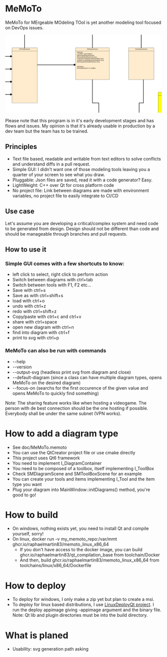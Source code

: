# MeMoTo

MeMoTo for MErgeable MOdeling TOol is yet another modeling tool focused on DevOps issues.

![Class diagram sample](doc/ClassDiagramSample.png)

Please note that this program is in it's early development stages and has flows and issues. My opinion is that it's already usable in production by a dev team but the team has to be trained.

## Principles

- Text file based, readable and writable from text editors to solve conflicts and understand diffs in a pull request.
- Simple GUI: I didn't want one of those modeling tools leaving you a quarter of your screen to see what you draw.
- Pluggable: Json files are saved, read it with a code generator? Easy.
- LightWeight: C++ over Qt for cross platform code
- No project file: Link between diagrams are made with environment variables, no project file to easily integrate to CI/CD

## Use case

Let's assume you are developing a critical/complex system and need code to be generated from design. Design should not be different than code and should be manageable through branches and pull requests.

## How to use it

### Simple GUI comes with a few shortcuts to know:

- left click to select, right click to perform action
- Switch between diagrams with ctrl+tab
- Switch between tools with F1, F2 etc...
- Save with ctrl+s
- Save as with ctrl+shift+s
- load with ctrl+o
- undo with ctrl+z
- redo with ctrl+shift+z
- Copy/paste with ctrl+c and ctrl+v
- share with ctrl+space
- open new diagram with ctrl+n
- find into diagram with ctrl+f
- print to svg with ctrl+p

### MeMoTo can also be run with commands

- --help
- --version
- --output-svg (headless print svg from diagram and close)
- --default-diagram (since a class can have multiple diagram types, opens MeMoTo on the desired diagram)
- --focus-on (searchs for the first occurence of the given value and opens MeMoTo to quickly find something)

Note: The sharing feature works like when hosting a videogame. The person with de best connection should be the one hosting if possible. Everybody shall be under the same subnet (VPN works).

# How to add a diagram type

- See doc/MeMoTo.memoto
- You can use the QtCreator project file or use cmake directly
- This project uses Qt6 framework
- You need to implement I_DiagramContainer
- You need to be composed of a toolbox, itself implementing I_ToolBox
- Check SMDiagramScene and SMToolBoxScene for an example
- You can create your tools and items implementing I_Tool and the item type you want
- Plug your diagram into MainWindow::initDiagrams() method, you're good to go!

# How to build
- On windows, nothing exists yet, you need to install Qt and compile yourself, sorry!
- On linux, docker run -v my_memoto_repo:/var/mmt ghcr.io/raphaelmartin83/memoto_linux_x86_64
  - If you don't have access to the docker image, you can build ghcr.io/raphaelmartin83/qt_compilation_base from toolchain/Docker
  - And then, build ghcr.io/raphaelmartin83/memoto_linux_x86_64 from toolchains/linux/x86_64/Dockerfile

# How to deploy

- To deploy for windows, I only make a zip yet but plan to create a msi.
- To deploy for linux based distributions, I use [LinuxDeployQt project](https://github.com/probonopd/linuxdeployqt). I run the deploy appimage giving -appimage argument and the binary file. Note: Qt lib and plugin directories must be into the build directory.

# What is planed

- Usability: svg generation path asking

